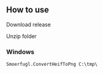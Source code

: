 ## How to use

Download release 

Unzip folder

### Windows
```ps
Smoerfugl.ConvertHeifToPng C:\tmp\
```
